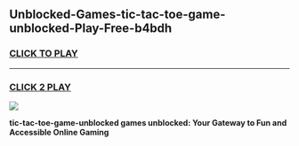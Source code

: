 
## Unblocked-Games-tic-tac-toe-game-unblocked-Play-Free-b4bdh
<h3>
<a href="https://premium76.site?title=tic-tac-toe-game-unblocked&ref=24M">CLICK TO PLAY</a></h3>
<hr>

<h3>
<a href="https://premium76.site?title=tic-tac-toe-game-unblocked&ref=24M">CLICK 2 PLAY</a>
  
</h3>

<a href="https://premium76.site?title=tic-tac-toe-game-unblocked&ref=24M"><img src="https://clearcache.store/games.png"></a>


**tic-tac-toe-game-unblocked games unblocked: Your Gateway to Fun and Accessible Online Gaming**

